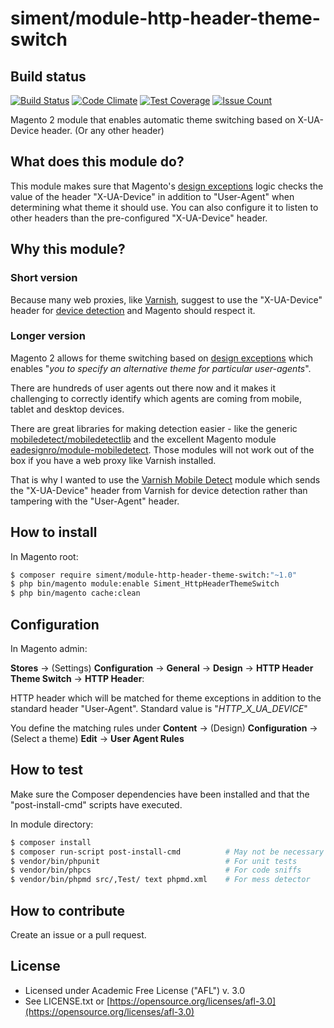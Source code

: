 # siment/module-http-header-theme-switch

## Build status

[![Build Status](https://travis-ci.org/siment/magento2-http-header-theme-switch.svg?branch=master)](https://travis-ci.org/siment/magento2-http-header-theme-switch)
[![Code Climate](https://codeclimate.com/github/siment/magento2-http-header-theme-switch/badges/gpa.svg)](https://codeclimate.com/github/siment/magento2-http-header-theme-switch)
[![Test Coverage](https://codeclimate.com/github/siment/magento2-http-header-theme-switch/badges/coverage.svg)](https://codeclimate.com/github/siment/magento2-http-header-theme-switch/coverage)
[![Issue Count](https://codeclimate.com/github/siment/magento2-http-header-theme-switch/badges/issue_count.svg)](https://codeclimate.com/github/siment/magento2-http-header-theme-switch/issues)

Magento 2 module that enables automatic theme switching based on X-UA-Device header.
(Or any other header)

## What does this module do?

This module makes sure that Magento's 
[design exceptions](http://devdocs.magento.com/guides/v2.0/frontend-dev-guide/themes/theme-apply.html#theme-apply-except)
logic checks the value of the header "X-UA-Device" in addition to "User-Agent" when 
determining what theme it should use. You can also configure it to listen to other
headers than the pre-configured "X-UA-Device" header.

## Why this module?

### Short version

Because many web proxies, like [Varnish](https://varnish-cache.org), suggest to use the 
"X-UA-Device" header for [device detection](https://varnish-cache.org/docs/trunk/users-guide/devicedetection.html) 
and Magento should respect it. 

### Longer version

Magento 2 allows for theme switching based on 
[design exceptions](http://devdocs.magento.com/guides/v2.0/frontend-dev-guide/themes/theme-apply.html#theme-apply-except)
which enables "*you to specify an alternative theme for particular user-agents*". 

There are hundreds of user agents out there now and it makes it challenging to 
correctly identify which agents are coming from mobile, tablet and desktop
devices.

There are great libraries for making detection easier - like the generic 
[mobiledetect/mobiledetectlib](https://github.com/serbanghita/Mobile-Detect)
and the excellent Magento module 
[eadesignro/module-mobiledetect](https://github.com/EaDesgin/magento2-mobiledetect).
Those modules will not work out of the box if you have a web proxy like Varnish
installed.

That is why I wanted to use the [Varnish Mobile Detect](https://github.com/willemk/varnish-mobiletranslate)
module which sends the "X-UA-Device" header from Varnish for device detection 
rather than tampering with the "User-Agent" header.

## How to install

In Magento root:

```bash
$ composer require siment/module-http-header-theme-switch:"~1.0"
$ php bin/magento module:enable Siment_HttpHeaderThemeSwitch
$ php bin/magento cache:clean
```

## Configuration

In Magento admin:

**Stores** -> (Settings) **Configuration** -> **General** -> **Design** 
-> **HTTP Header Theme Switch** -> **HTTP Header**:

HTTP header which will be matched for theme exceptions in addition to the standard header "User-Agent".
Standard value is "*HTTP_X_UA_DEVICE*"

You define the matching rules under **Content** -> (Design) **Configuration** 
-> (Select a theme) **Edit** -> **User Agent Rules**

## How to test

Make sure the Composer dependencies have been installed and that the "post-install-cmd" 
scripts have executed.

In module directory:

```bash
$ composer install
$ composer run-script post-install-cmd          # May not be necessary
$ vendor/bin/phpunit                            # For unit tests
$ vendor/bin/phpcs                              # For code sniffs
$ vendor/bin/phpmd src/,Test/ text phpmd.xml    # For mess detector
```

## How to contribute

Create an issue or a pull request.
 
## License 

 * Licensed under Academic Free License ("AFL") v. 3.0
 * See LICENSE.txt or [https://opensource.org/licenses/afl-3.0](https://opensource.org/licenses/afl-3.0)